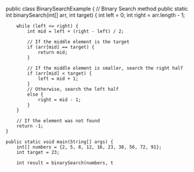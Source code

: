 public class BinarySearchExample {
    // Binary Search method
    public static int binarySearch(int[] arr, int target) {
        int left = 0;
        int right = arr.length - 1;
 
        while (left <= right) {
            int mid = left + (right - left) / 2;

            // If the middle element is the target
            if (arr[mid] == target) {
                return mid;
            }

            // If the middle element is smaller, search the right half
            if (arr[mid] < target) {
                left = mid + 1;
            } 
            // Otherwise, search the left half
            else {
                right = mid - 1;
            }
        }

        // If the element was not found
        return -1;
    }

    public static void main(String[] args) {
        int[] numbers = {2, 5, 8, 12, 16, 23, 38, 56, 72, 91};
        int target = 23;

        int result = binarySearch(numbers, t
